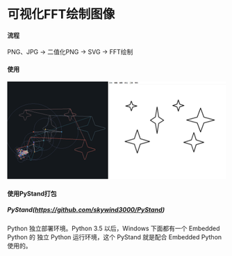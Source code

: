 # 可视化FFT绘制图像

#### 流程

PNG、JPG -> 二值化PNG -> SVG -> FFT绘制

#### 使用

![实际演示](./images/show.png)

#### 使用PyStand打包

##### PyStand(https://github.com/skywind3000/PyStand)

Python 独立部署环境。Python 3.5 以后，Windows 下面都有一个 Embedded Python 的
独立 Python 运行环境，这个 PyStand 就是配合 Embedded Python 使用的。


